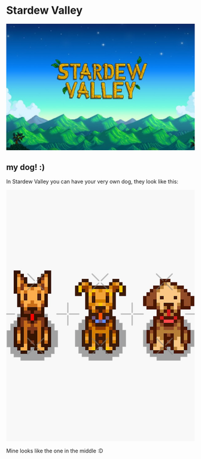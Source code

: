 # Stardew Valley

![logo](CatPrinter/markdown/images/stardew.jpeg)

## my dog! :)
In Stardew Valley you can have your very own dog, they look like this:

![dogs](CatPrinter/markdown/images/dogs.jpeg)

Mine looks like the one in the middle :D 
